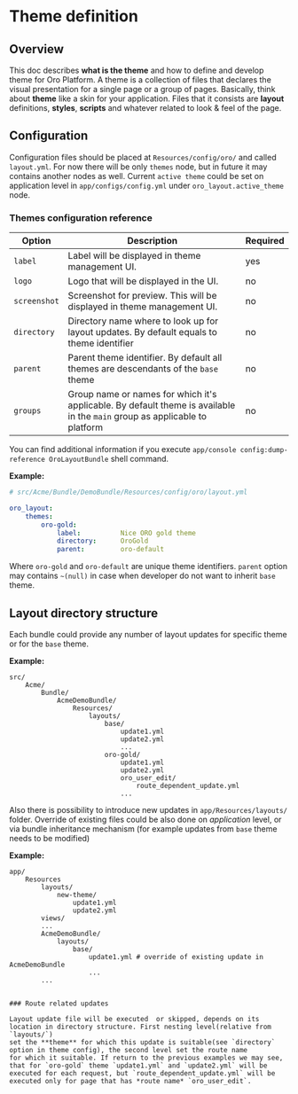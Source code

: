 # Theme definition

## Overview

This doc describes **what is the theme** and how to define and develop theme for Oro Platform.
A theme is a collection of files that declares the visual presentation for a single page or a group of pages.
Basically, think about **theme** like a skin for your application. Files that it consists are **layout** definitions,
**styles**, **scripts** and whatever related to look & feel of the page.

## Configuration

Configuration files should be placed at `Resources/config/oro/` and called `layout.yml`. 
For now there will be only `themes` node, but in future it may contains another nodes as well.
Current `active theme` could be set on application level in `app/configs/config.yml` under `oro_layout.active_theme` node.

### Themes configuration reference

| Option | Description | Required |
|------- |-------------|----------|
| `label` | Label will be displayed in theme management UI. | yes |
| `logo` | Logo that will be displayed in the UI. | no |
| `screenshot` | Screenshot for preview. This will be displayed in theme management UI. | no |
| `directory` | Directory name where to look up for layout updates. By default equals to theme identifier | no |
| `parent` | Parent theme identifier. By default all themes are descendants of the `base` theme | no |
| `groups` | Group name or names for which it's applicable. By default theme is available in the `main` group as applicable to platform  | no |

You can find additional information if you execute `app/console config:dump-reference OroLayoutBundle` shell command.

**Example:**

```yml
# src/Acme/Bundle/DemoBundle/Resources/config/oro/layout.yml

oro_layout:
    themes:
        oro-gold:
            label:          Nice ORO gold theme
            directory:      OroGold
            parent:         oro-default
```

Where `oro-gold` and `oro-default` are unique theme identifiers. `parent` option may contains `~(null)` in case when 
developer do not want to inherit `base` theme.

## Layout directory structure

Each bundle could provide any number of layout updates for specific theme or for the `base` theme.
 
**Example:**

```
src/
    Acme/
        Bundle/
            AcmeDemoBundle/
                Resources/
                    layouts/
                        base/
                            update1.yml
                            update2.yml
                            ...
                        oro-gold/
                            update1.yml
                            update2.yml
                            oro_user_edit/
                                route_dependent_update.yml
                            ...
```
Also there is possibility to introduce new updates in `app/Resources/layouts/` folder. Override of existing files 
could be also done on *application* level, or via bundle inheritance mechanism (for example updates from `base` theme needs to be modified)

**Example:**

```
app/
    Resources
        layouts/
            new-theme/
                update1.yml
                update2.yml
        views/
        ...
        AcmeDemoBundle/
            layouts/
                base/
                    update1.yml # override of existing update in AcmeDemoBundle
                    ...
        ...
```
```

### Route related updates

Layout update file will be executed  or skipped, depends on its location in directory structure. First nesting level(relative from `layouts/`) 
set the **theme** for which this update is suitable(see `directory` option in theme config), the second level set the route name
for which it suitable. If return to the previous examples we may see, that for `oro-gold` theme `update1.yml` and `update2.yml` will be 
executed for each request, but `route_dependent_update.yml` will be executed only for page that has *route name* `oro_user_edit`.
